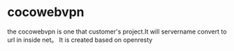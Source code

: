 # cocowebvpn
the cocowebvpn is  one that customer's project.It will servername convert to url in inside net。 It is created based on openresty
